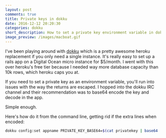 ```yaml
---
layout: post
comments: true
title: Private keys in dokku
date: 2016-12-12 20:20:30
categories: dokku
short_description: How to set a private key environment variable in dokku
image_preview: /images/macboat.gif
---
```


I've been playing around with [dokku](https://github.com/dokku/dokku) which is a pretty awesome heroku replacement
if you only need a single instance. It's really easy to set up a rails app on a Digital Ocean micro instance
for $5/month. I went with this over heroku's free tier because I needed way more database capacity than 10k rows,
which heroku caps you at.

If you need to set a private key as an environment variable, you'll run into issues with the way the returns are
escaped. I hopped into the dokku IRC channel and their recommendation was to base64 encode the key and decode in
the app.

Simple enough.

Here's how do it from the command line, getting rid if the extra lines when encoded:

```bash
dokku config:set appname PRIVATE_KEY_BASE64=$(cat privatekey | base64 | sed ':a;N;$!ba;s/\n//g')
```
